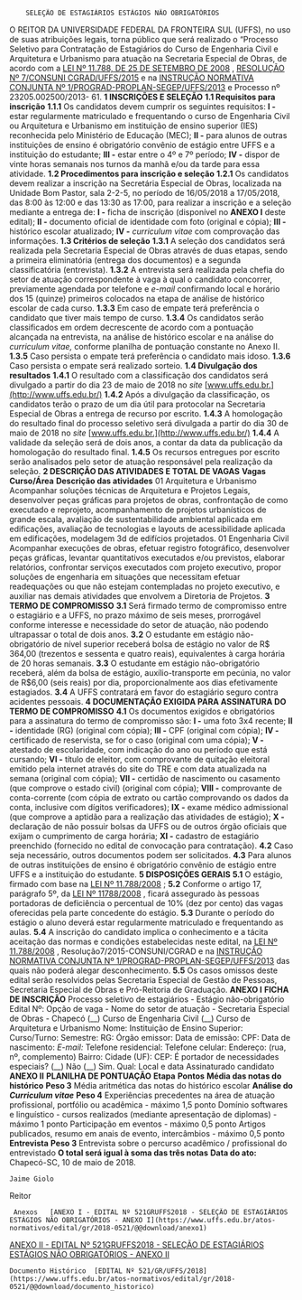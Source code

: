         SELEÇÃO DE ESTAGIÁRIOS ESTÁGIOS NÃO OBRIGATÓRIOS  

 O REITOR DA UNIVERSIDADE FEDERAL DA FRONTEIRA SUL (UFFS), no uso de suas atribuições legais, torna público que será realizado o “Processo Seletivo para Contratação de Estagiários do Curso de Engenharia Civil e Arquitetura e Urbanismo para atuação na Secretaria Especial de Obras, de acordo com a [LEI Nº 11.788, DE 25 DE SETEMBRO DE 2008](http://www.planalto.gov.br/ccivil_03/_ato2007-2010/2008/lei/l11788.htm)  , [RESOLUÇÃO Nº 7/CONSUNI CGRAD/UFFS/2015](https://www.uffs.edu.br/atos-normativos/resolucao/consunicgrad/2015-0007)  e na [INSTRUÇÃO NORMATIVA CONJUNTA Nº 1/PROGRAD-PROPLAN-SEGEP/UFFS/2013](https://www.uffs.edu.br/atos-normativos/instrucao-normativa/prograd-proplan-segep/2013-0001)  e Processo nº 23205.002500/2013- 61.      **1 INSCRIÇÕES E SELEÇÃO**    **1.1 Requisitos para inscrição**    **1.1.1** Os candidatos devem cumprir os seguintes requisitos:   **I -** estar regularmente matriculado e frequentando o curso de Engenharia Civil ou Arquitetura e Urbanismo em instituição de ensino superior (IES) reconhecida pelo Ministério de Educação (MEC);   **II -** para alunos de outras instituições de ensino é obrigatório convênio de estágio entre UFFS e a instituição do estudante;   **III -** estar entre o 4º e 7º período;   **IV -** dispor de vinte horas semanais nos turnos da manhã e/ou da tarde para essa atividade.   **1.2 Procedimentos para inscrição e seleção**    **1.2.1** Os candidatos devem realizar a inscrição na Secretária Especial de Obras, localizada na Unidade Bom Pastor, sala 2-2-5, no período de 16/05/2018 a 17/05/2018, das 8:00 às 12:00 e das 13:30 as 17:00, para realizar a inscrição e a seleção mediante a entrega de:   **I -** ficha de inscrição (disponível no **ANEXO I** deste edital);   **II -** documento oficial de identidade com foto (original e cópia);   **III -** histórico escolar atualizado;   **IV -**  *curriculum vitae* com comprovação das informações.   **1.3 Critérios de seleção**    **1.3.1** A seleção dos candidatos será realizada pela Secretaria Especial de Obras através de duas etapas, sendo a primeira eliminatória (entrega dos documentos) e a segunda classificatória (entrevista).   **1.3.2** A entrevista será realizada pela chefia do setor de atuação correspondente à vaga à qual o candidato concorrer, previamente agendada por telefone e *e-mail* confirmando local e horário dos 15 (quinze) primeiros colocados na etapa de análise de histórico escolar de cada curso.   **1.3.3** Em caso de empate terá preferência o candidato que tiver mais tempo de curso.   **1.3.4** Os candidatos serão classificados em ordem decrescente de acordo com a pontuação alcançada na entrevista, na análise de histórico escolar e na análise do *curriculum vitae,* conforme planilha de pontuação constante no Anexo II.   **1.3.5** Caso persista o empate terá preferência o candidato mais idoso.   **1.3.6** Caso persista o empate será realizado sorteio.   **1.4 Divulgação dos resultados**    **1.4.1** O resultado com a classificação dos candidatos será divulgado a partir do dia 23 de maio de 2018 no *site*  [www.uffs.edu.br.](http://www.uffs.edu.br/)    **1.4.2** Após a divulgação da classificação, os candidatos terão o prazo de um dia útil para protocolar na Secretaria Especial de Obras a entrega de recurso por escrito.   **1.4.3** A homologação do resultado final do processo seletivo será divulgada a partir do dia 30 de maio de 2018 no *site*  [www.uffs.edu.br.](http://www.uffs.edu.br/)    **1.4.4** A validade da seleção será de dois anos, a contar da data da publicação da homologação do resultado final.   **1.4.5** Os recursos entregues por escrito serão analisados pelo setor de atuação responsável pela realização da seleção.      **2 DESCRIÇÃO DAS ATIVIDADES E TOTAL DE VAGAS**       **Vagas**      **Curso/Área**      **Descrição das atividades**       01    Arquitetura e Urbanismo    Acompanhar soluções técnicas de Arquitetura e Projetos Legais, desenvolver peças gráficas para projetos de obras, confrontação de como executado e reprojeto, acompanhamento de projetos urbanísticos de grande escala, avaliação de sustentabilidade ambiental aplicada em edificações, avaliação de tecnologias e layouts de acessibilidade aplicada em edificações, modelagem 3d de edifícios projetados.      01    Engenharia Civil    Acompanhar execuções de obras, efetuar registro fotográfico, desenvolver peças gráficas, levantar quantitativos executados e/ou previstos, elaborar relatórios, confrontar serviços executados com projeto executivo, propor soluções de engenharia em situações que necessitam efetuar readequações ou que não estejam contempladas no projeto executivo, e auxiliar nas demais atividades que envolvem a Diretoria de Projetos.         **3 TERMO DE COMPROMISSO**    **3.1** Será firmado termo de compromisso entre o estagiário e a UFFS, no prazo máximo de seis meses, prorrogável conforme interesse e necessidade do setor de atuação, não podendo ultrapassar o total de dois anos.   **3.2** O estudante em estágio não-obrigatório de nível superior receberá bolsa de estágio no valor de R$ 364,00 (trezentos e sessenta e quatro reais), equivalentes à carga horária de 20 horas semanais.   **3.3** O estudante em estágio não-obrigatório receberá, além da bolsa de estágio, auxílio-transporte em pecúnia, no valor de R$6,00 (seis reais) por dia, proporcionalmente aos dias efetivamente estagiados.   **3.4** A UFFS contratará em favor do estagiário seguro contra acidentes pessoais.      **4 DOCUMENTAÇÃO EXIGIDA PARA ASSINATURA DO TERMO DE COMPROMISSO**    **4.1** Os documentos exigidos e obrigatórios para a assinatura do termo de compromisso são:   **I -** uma foto 3x4 recente;   **II -** identidade (RG) (original com cópia);   **III -** CPF (original com cópia);   **IV -** certificado de reservista, se for o caso (original com uma cópia);   **V -** atestado de escolaridade, com indicação do ano ou período que está cursando;   **VI -** título de eleitor, com comprovante de quitação eleitoral emitido pela internet através do site do TRE e com data atualizada na semana (original com cópia);   **VII -** certidão de nascimento ou casamento (que comprove o estado civil) (original com cópia);   **VIII -** comprovante de conta-corrente (com cópia de extrato ou cartão comprovando os dados da conta, inclusive com dígitos verificadores);   **IX -** exame médico admissional (que comprove a aptidão para a realização das atividades de estágio);   **X -** declaração de não possuir bolsas da UFFS ou de outros órgão oficiais que exijam o cumprimento de carga horária;   **XI -** cadastro de estagiário preenchido (fornecido no edital de convocação para contratação).   **4.2** Caso seja necessário, outros documentos podem ser solicitados.   **4.3** Para alunos de outras instituições de ensino é obrigatório convênio de estágio entre UFFS e a instituição do estudante.      **5 DISPOSIÇÕES GERAIS**    **5.1** O estágio, firmado com base na [LEI Nº 11.788/2008](http://www.planalto.gov.br/ccivil_03/_ato2007-2010/2008/lei/l11788.htm)  ;   **5.2** Conforme o artigo 17, parágrafo 5º, da [LEI Nº 11788/2008](http://www.planalto.gov.br/ccivil_03/_ato2007-2010/2008/lei/l11788.htm)  , ficará assegurado às pessoas portadoras de deficiência o percentual de 10% (dez por cento) das vagas oferecidas pela parte concedente do estágio.   **5.3** Durante o período do estágio o aluno deverá estar regularmente matriculado e frequentando as aulas.   **5.4** A inscrição do candidato implica o conhecimento e a tácita aceitação das normas e condições estabelecidas neste edital, na [LEI Nº 11.788/2008](http://www.planalto.gov.br/ccivil_03/_ato2007-2010/2008/lei/l11788.htm)  , Resolução7/2015-CONSUNI/CGRAD e na [INSTRUÇÃO NORMATIVA CONJUNTA Nº 1/PROGRAD-PROPLAN-SEGEP/UFFS/2013](https://www.uffs.edu.br/atos-normativos/instrucao-normativa/prograd-proplan-segep/2013-0001)  das quais não poderá alegar desconhecimento.   **5.5** Os casos omissos deste edital serão resolvidos pelas Secretaria Especial de Gestão de Pessoas, Secretaria Especial de Obras e Pró-Reitoria de Graduação.      **ANEXO I**       **FICHA DE INSCRIÇÃO**         Processo seletivo de estagiários - Estágio não-obrigatório    Edital Nº:      Opção de vaga - Nome do setor de atuação - Secretaria Especial de Obras - Chapecó      (\_\_) Curso de Engenharia Civil    (\_\_) Curso de Arquitetura e Urbanismo      Nome:      Instituição de Ensino Superior:    Curso/Turno:    Semestre:      RG:    Órgão emissor:    Data de emissão:      CPF:    Data de nascimento:     *E-mail:*       Telefone residencial:    Telefone celular:      Endereço: (rua, nº, complemento)      Bairro:    Cidade (UF):    CEP:      É portador de necessidades especiais? (\_\_) Não (\_\_) Sim. Qual:          Local e data    Assinaturado candidato                    **ANEXO II**       **PLANILHA DE PONTUAÇÃO**          **Etapa**      **Pontos**        **Média das notas do histórico**      **Peso 3**       Média aritmética das notas do histórico escolar           **Análise do *Curriculum vitae***      **Peso 4**       Experiências precedentes na área de atuação profissional, portfólio ou acadêmica - máximo 1,5 ponto          Domínio softwares e linguístico - cursos realizados (mediante apresentação de diplomas) - máximo 1 ponto          Participação em eventos - máximo 0,5 ponto          Artigos publicados, resumo em anais de evento, intercâmbios - máximo 0,5 ponto           **Entrevista**      **Peso 3**       Entrevista sobre o percurso acadêmico / profissional do entrevistado           **O total será igual à soma das três notas**                **Data do ato:** Chapecó-SC, 10 de maio de 2018.   
 

    Jaime Giolo   
 Reitor 

     Anexos   [ANEXO I - EDITAL Nº 521GRUFFS2018 - SELEÇÃO DE ESTAGIÁRIOS ESTÁGIOS NÃO OBRIGATÓRIOS - ANEXO I](https://www.uffs.edu.br/atos-normativos/edital/gr/2018-0521/@@download/anexo1)  

   [ANEXO II - EDITAL Nº 521GRUFFS2018 - SELEÇÃO DE ESTAGIÁRIOS ESTÁGIOS NÃO OBRIGATÓRIOS - ANEXO II](https://www.uffs.edu.br/atos-normativos/edital/gr/2018-0521/@@download/anexo2)  

    Documento Histórico  [EDITAL Nº 521/GR/UFFS/2018](https://www.uffs.edu.br/atos-normativos/edital/gr/2018-0521/@@download/documento_historico)     
      